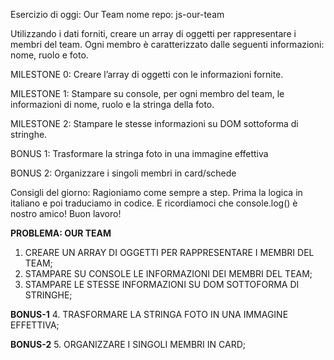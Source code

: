 Esercizio di oggi: Our Team
nome repo: js-our-team

Utilizzando i dati forniti, creare un array di oggetti per rappresentare i membri del team. Ogni membro è caratterizzato dalle seguenti informazioni: nome, ruolo e foto.

MILESTONE 0: Creare l’array di oggetti con le informazioni fornite.

MILESTONE 1: Stampare su console, per ogni membro del team, le informazioni di nome, ruolo e la stringa della foto.

MILESTONE 2: Stampare le stesse informazioni su DOM sottoforma di stringhe.

BONUS 1: Trasformare la stringa foto in una immagine effettiva

BONUS 2: Organizzare i singoli membri in card/schede 

Consigli del giorno: Ragioniamo come sempre a step. Prima la logica in italiano e poi traduciamo in codice. E ricordiamoci che console.log() è nostro amico!
Buon lavoro!

**PROBLEMA: OUR TEAM**
1. CREARE UN ARRAY DI OGGETTI PER RAPPRESENTARE I MEMBRI DEL TEAM;
2. STAMPARE SU CONSOLE LE INFORMAZIONI DEI MEMBRI DEL TEAM;
3. STAMPARE LE STESSE INFORMAZIONI SU DOM SOTTOFORMA DI STRINGHE;

**BONUS-1**
4. TRASFORMARE LA STRINGA FOTO IN UNA IMMAGINE EFFETTIVA;

**BONUS-2**
5. ORGANIZZARE I SINGOLI MEMBRI IN CARD;


